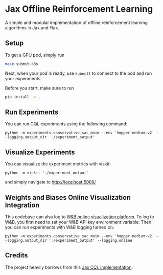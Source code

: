 # Jax Offline Reinforcement Learning

A simple and modular implementation of offline reinforcement learning algorithms in Jax and Flax.

## Setup

To get a GPU pod, simply run
```bash
make submit-k8s
```

Next, when your pod is ready, use `kubectl` to connect to the pod and run your experiments.

Before you start, make sure to run
```bash
pip install -e .
```

## Run Experiments

You can run CQL experiments using the following command:
```
python -m experiments.conservative_sac_main --env 'hopper-medium-v2' --logging.output_dir './experiment_output'
```

## Visualize Experiments
You can visualize the experiment metrics with viskit:
```
python -m viskit './experiment_output'
```
and simply navigate to [http://localhost:5000/](http://localhost:5000/)


## Weights and Biases Online Visualization Integration
This codebase can also log to [W&B online visualization platform](https://wandb.ai/site). To log to W&B, you first need to set your W&B API key environment variable:
Then you can run experiments with W&B logging turned on:
```
python -m experiments.conservative_sac_main --env 'hopper-medium-v2' --logging.output_dir './experiment_output' --logging.online
```

## Credits
The project heavily borrows from this [Jax CQL implementation](https://github.com/young-geng/JaxCQL).
